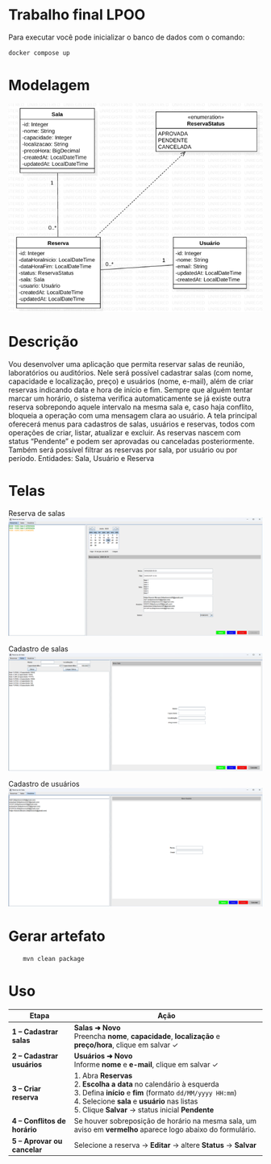 # Trabalho final LPOO

Para executar você pode inicializar o banco de dados com o comando:

```bash
docker compose up
```

# Modelagem

![img.png](imgs/img.png)

# Descrição

Vou desenvolver uma aplicação que permita reservar salas de reunião, laboratórios ou auditórios. Nele será possível cadastrar salas (com nome, capacidade e localização, preço) e usuários (nome, e-mail), além de criar reservas indicando data e hora de início e fim. Sempre que alguém tentar marcar um horário, o sistema verifica automaticamente se já existe outra reserva sobrepondo aquele intervalo na mesma sala e, caso haja conflito, bloqueia a operação com uma mensagem clara ao usuário.
A tela principal oferecerá menus para cadastros de salas, usuários e reservas, todos com operações de criar, listar, atualizar e excluir. As reservas nascem com status “Pendente” e podem ser aprovadas ou canceladas posteriormente.
Também será possível filtrar as reservas por sala, por usuário ou por período.
Entidades: Sala, Usuário e Reserva

# Telas

Reserva de salas
![img_1.png](imgs/img_1.png)

Cadastro de salas
![img.png](imgs/img_2.png)

Cadastro de usuários
![img.png](imgs/img_3.png)

# Gerar artefato

```bash
    mvn clean package
```

# Uso

| Etapa                        | Ação                                                                                                                                                                                                                                         |
| ---------------------------- |----------------------------------------------------------------------------------------------------------------------------------------------------------------------------------------------------------------------------------------------|
| **1 – Cadastrar salas**      | **Salas ➜ Novo**<br>Preencha **nome**, **capacidade**, **localização** e **preço/hora**, clique em salvar ✓                                                                                                                                  |
| **2 – Cadastrar usuários**   | **Usuários ➜ Novo**<br>Informe **nome** e **e-mail**, clique em salvar ✓                                                                                                                                                                     |
| **3 – Criar reserva**        | 1. Abra **Reservas**<br>2. **Escolha a data** no calendário à esquerda<br>3. Defina **início** e **fim** (formato `dd/MM/yyyy HH:mm`)<br>4. Selecione **sala** e **usuário** nas listas<br>5. Clique **Salvar** → status inicial **Pendente** |
| **4 – Conflitos de horário** | Se houver sobreposição de horário na mesma sala, um aviso em **vermelho** aparece logo abaixo do formulário.                                                                                                                                 |
| **5 – Aprovar ou cancelar**  | Selecione a reserva → **Editar** → altere **Status** → **Salvar**                                                                                                                                          |

